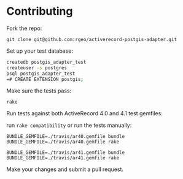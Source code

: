 # Contributing

Fork the repo:

`git clone git@github.com:rgeo/activerecord-postgis-adapter.git`

Set up your test database:

```sh
createdb postgis_adapter_test
createuser -s postgres
psql postgis_adapter_test
=# CREATE EXTENSION postgis;
```

Make sure the tests pass:

`rake`

Run tests against both ActiveRecord 4.0 and 4.1 test gemfiles:

run `rake compatibility` or run the tests manually:

```
BUNDLE_GEMFILE=./travis/ar40.gemfile bundle
BUNDLE_GEMFILE=./travis/ar40.gemfile rake

BUNDLE_GEMFILE=./travis/ar41.gemfile bundle
BUNDLE_GEMFILE=./travis/ar41.gemfile rake
```

Make your changes and submit a pull request.
